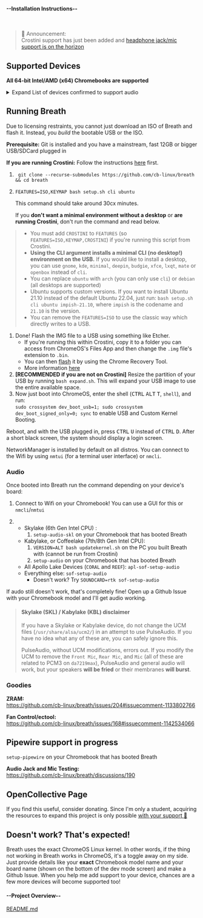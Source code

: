 <!-- select:start -->
<!-- select-menu-labels: View: -->

#### --Installation Instructions--

<br>

>🎉 Announcement:  
> Crostini support has just been added and [headphone jack/mic support is on the horizon](https://github.com/cb-linux/breath/discussions/190)

## Supported Devices

**All 64-bit Intel/AMD (x64) Chromebooks are supported**

<details>
<summary>Expand List of devices confirmed to support audio</summary>
<br>

> ### Is your Chromebook not on the list?
> That's completely fine! As long as it's newer than 2017, most drivers will already be supported except audio. **If it is newer than 2019, chances are that audio is already supported**. If you would like audio working, open up a Github Issue with your Chromebook model and post the output of the commands `lsmod` and `find /usr/share/alsa`.

**Supported Baseboardboards**: `["nami", "octopus", "volteer", "coral", "reef", "hatch", "puff"]`

* IdeaPad Flex 5i Chromebook (13", 5)
* IdeaPad Flex 5i Chromebook
* HP Chromebook x360 14b / HP Chromebook x360 14a
* Acer Chromebook 712
* Lenovo Thinkpad 11e Chromebook / Lenovo Thinkpad Yoga 11e Chromebook
* HP Chromebook x360 11 G1 EE
* Acer Chromebook  Spin 11 R751T
* Chromebook 15 CB515-1HT/1H
* Acer Chromebook 11 (C732, C732T, C732L & C732LT )
* Lenovo 500e Chromebook
* Lenovo 100e Chromebook
* AcerChromebook 11 (CB311-8H & CB311-8HT)
* Acer Chromebook Spin 11 (CP311-1H & CP311-1HN)
* CTL Chromebook J41
* CTL Chromebook NL7T-360
* CTL Chromebook NL7
* ASUS Chromebook C223
* ASUS Chromebook C423
* ASUS Chromebook C523
* Acer Chromebook 514
* Acer Chromebook 13 / Spin 13
* Dell Inspiron 14 2-in-1 Model 7486
* Yoga Chromebook C630
* PCmerge Chromebook AL116
* ASUS Chromebook C403
* Acer Chromebook 311
* Acer Chromebook Spin 511
* Lenovo 100e Chromebook 2nd Gen (Intel)
* Lenovo 300e Chromebook 2nd Gen (Intel)
* Acer Chromebook Spin 512(R851TN)
* Acer Chromebook 512(C851/C851T)
* ASUS-Chromebook-Flip-C214
* ASUS Chromebook Flip C204
* HP Chromebook 11 G7 EE
* HP Chromebook x360 11 G2 EE
* Lenovo Chromebook C340-11
* Lenovo Chromebook S340-14
* Lenovo Chromebook C340-15
* Acer Chromebook Spin 311 (CP311-2H)
* Acer Chromebook 314 (CB314-1H/1HT)
* Acer Chromebook 315 (CB315-3H/3HT)
* Acer Chromebook 311 (CB311-9HT/9H) )
* Samsung Chromebook 4
* Samsung Chromebook+
* Samsung Galaxy Chromebook
* ASUS Chromebook Flip C436FA
* HP Chromebook 11 G8 EE
* HP Chromebook x360 11 G3 EE
* HP Chromebook 14 G6
* HP Chromebook 14a
* Acer Chromebook 314 (C933L/LT)
* HP Chromebox G3
* ASUS Chromebox 4
* Acer Chromebox CXI4
* ASUS Fanless Chromebox
* Samsung Galaxy Chromebook 2
* The Acer Chromebook 514 (CB514-1H)
* Acer Chromebook Spin 713 (CP713-3W)
* ASUS Chromebook Flip CX5 (CX5500)
* HP Pro c640 G2 Chromebook
* ASUS Chromebook CX9 (CX9400)
* ASUS Chromebook CX1101
* ASUS Chromebook C424
* Acer Chromebook 515
</details>

## Running Breath

Due to licensing restraints, you cannot just download an ISO of Breath and flash it. Instead, you *build* the bootable USB or the ISO.

**Prerequisite:** Git is installed and you have a mainstream, fast 12GB or bigger USB/SDCard plugged in

**If you are running Crostini:** Follow the instructions [here](https://bugs.chromium.org/p/chromium/issues/detail?id=1303315#c3) first.

1. ```
    git clone --recurse-submodules https://github.com/cb-linux/breath && cd breath
    ```
2. ```
   FEATURES=ISO,KEYMAP bash setup.sh cli ubuntu
   ```
    This command should take around 30cx minutes.

    If you **don't want a minimal environment without a desktop** or **are running Crostini**, don't run the command and read below.

> * You must add `CROSTINI` to `FEATURES` (so `FEATURES=ISO,KEYMAP,CROSTINI`)  if you're running this script from Crostini.
> * **Using the CLI argument installs a minimal CLI (no desktop!) environment on the USB.** If you would like to install a desktop, you can use `gnome`, `kde`, `minimal`, `deepin`, `budgie`, `xfce`, `lxqt`, `mate` or `openbox` instead of `cli`.
> * You can replace `ubuntu` with `arch` (you can only use `cli`) or `debian` (all desktops are supported)
> * Ubuntu supports custom versions. If you want to install Ubuntu 21.10 instead of the default Ubuntu 22.04, just run: `bash setup.sh cli ubuntu impish-21.10`, where `impish` is the codename and `21.10` is the version.
> * You can remove the `FEATURES=ISO` to use the classic way which directly writes to a USB.

1. Done! Flash the IMG file to a USB using something like Etcher.
    - If you're running this within Crostini, copy it to a folder you can access from ChromeOS's Files App and then change the `.img` file's extension to `.bin`.
    - You can then [flash](https://www.virtuallypotato.com/burn-an-iso-to-usb-with-the-chromebook-recovery-utility/) it by using the Chrome Recovery Tool.
    - More information [here](https://github.com/cb-linux/breath/issues/186#issuecomment-1120342250)
2. **[RECOMMENDED if you are not on Crostini]** Resize the partition of your USB by running `bash expand.sh`. This will expand your USB image to use the entire available space.
3. Now just boot into ChromeOS, enter the shell (<kbd>CTRL</kbd> <kbd>ALT</kbd> <kbd>T</kbd>, `shell`), and run:  
`sudo crossystem dev_boot_usb=1; sudo crossystem dev_boot_signed_only=0; sync`
to enable USB and Custom Kernel Booting.

Reboot, and with the USB plugged in, press <kbd>CTRL</kbd> <kbd>U</kbd> instead of <kbd>CTRL</kbd> <kbd>D</kbd>. After a short black screen, the system should display a login screen.

NetworkManager is installed by default on all distros. You can connect to the Wifi by using `nmtui` (for a terminal user interface) or `nmcli`.

### Audio

Once booted into Breath run the command depending on your device's board:

1. Connect to Wifi on your Chromebook! You can use a GUI for this or `nmcli`/`nmtui`

2. - Skylake (6th Gen Intel CPU) : 
     1. `setup-audio-skl` on your Chromebook that has booted Breath
   - Kabylake, or Coffeelake (7th/8th Gen Intel CPU):
     1. `VERSION=ALT bash updatekernel.sh` on the PC you built Breath with (cannot be run from Crostini)
     2. `setup-audio` on your Chromebook that has booted Breath
   - All Apollo Lake Devices (`CORAL` and `REEF`): `apl-sof-setup-audio`
   - Everything else: `sof-setup-audio`
     - Doesn't work? Try `SOUNDCARD=rtk sof-setup-audio`

If audo still doesn't work, that's completely fine! Open up a Github Issue with your Chromebook model and I'll get audio working.

> #### Skylake (SKL) / Kabylake (KBL) disclaimer
>
> If you have a Skylake or Kabylake device, do not change the UCM files (`/usr/share/alsa/ucm2/`) in an attempt to use PulseAudio. If you have no idea what any of these are, you can safely ignore this.
>
> PulseAudio, without UCM modifications, errors out. If you modify the UCM to remove the `Front Mic`, `Rear Mic`, and `Mic` (all of these are related to PCM3 on `da7219max`), PulseAudio and general audio will work, but your speakers **will be fried** or their membranes **will burst**.

### Goodies

**ZRAM:**  
https://github.com/cb-linux/breath/issues/204#issuecomment-1133802766

**Fan Control/ectool:**  
https://github.com/cb-linux/breath/issues/168#issuecomment-1142534066

## Pipewire support in progress
`setup-pipewire` on your Chromebook that has booted Breath

**Audio Jack and Mic Testing:**  
https://github.com/cb-linux/breath/discussions/190

## OpenCollective Page

If you find this useful, consider donating. Since I'm only a student, acquiring the resources to expand this project is only possible [with your support 💚](https://opencollective.com/breath)

## Doesn't work? That's expected!

Breath uses the exact ChromeOS Linux kernel. In other words, if the thing not working in Breath works in ChromeOS, it's a toggle away on my side. Just provide details like your **exact** Chromebook model name and your board name (shown on the bottom of the dev mode screen) and make a Github Issue. When you help me add support to your device, chances are a few more devices will become supported too!

#### --Project Overview--

[README.md](https://raw.githubusercontent.com/cb-linux/breath/main/README.md ':include')

<!-- select:end -->
